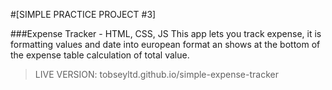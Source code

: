 #[SIMPLE PRACTICE PROJECT #3]

###Expense Tracker - HTML, CSS, JS
This app lets you track expense, it is formatting values and date into european format
an shows at the bottom of the expense table calculation of total value.

> LIVE VERSION: tobseyltd.github.io/simple-expense-tracker